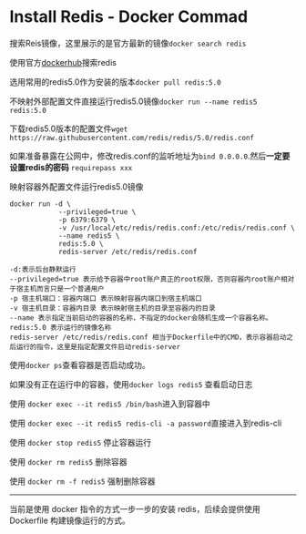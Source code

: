 # Install Redis - Docker Commad

搜索Reis镜像，这里展示的是官方最新的镜像</tr>`docker search redis`

使用官方[dockerhub](https://hub.docker.com/)搜索redis

选用常用的redis5.0作为安装的版本</tr>`docker pull redis:5.0`

不映射外部配置文件直接运行redis5.0镜像</tr>`docker run --name redis5 redis:5.0`

下载redis5.0版本的配置文件</tr>`wget https://raw.githubusercontent.com/redis/redis/5.0/redis.conf`

如果准备暴露在公网中，修改redis.conf的监听地址为`bind 0.0.0.0`.然后**一定要设置redis的密码** `requirepass xxx`

映射容器外配置文件运行redis5.0镜像</tr>
```shell
docker run -d \
            --privileged=true \
            -p 6379:6379 \
            -v /usr/local/etc/redis/redis.conf:/etc/redis/redis.conf \
            --name redis5 \
            redis:5.0 \
            redis-server /etc/redis/redis.conf
            
-d:表示后台静默运行
--privileged=true 表示给予容器中root账户真正的root权限，否则容器内root账户相对于宿主机而言只是一个普通用户
-p 宿主机端口：容器内端口 表示映射容器内端口到宿主机端口
-v 宿主机目录：容器内目录 表示映射宿主机的目录至容器内的目录
--name 表示指定当前启动的容器的名称，不指定的docker会随机生成一个容器名称。
redis:5.0 表示运行的镜像名称
redis-server /etc/redis/redis.conf 相当于Dockerfile中的CMD，表示容器启动之后运行的指令，这里是指定配置文件启动redis-server
```

使用`docker ps`查看容器是否启动成功。

如果没有正在运行中的容器，使用`docker logs redis5` 查看启动日志

使用 `docker exec --it redis5 /bin/bash`</tr>进入到容器中

使用 `docker exec --it redis5 redis-cli -a password`</tr>直接进入到redis-cli

使用 `docker stop redis5` 停止容器运行

使用 `docker rm redis5` 删除容器

使用 `docker rm -f redis5` 强制删除容器

---

当前是使用 docker 指令的方式一步一步的安装 redis，后续会提供使用 Dockerfile 构建镜像运行的方式。
